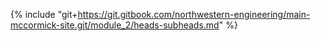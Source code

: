 {% include "git+https://git.gitbook.com/northwestern-engineering/main-mccormick-site.git/module_2/heads-subheads.md" %}
